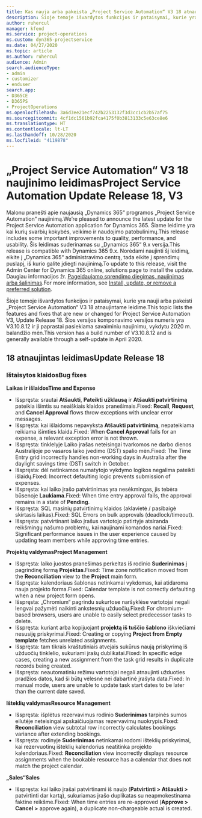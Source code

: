 ```yaml
---
title: Kas nauja arba pakeista „Project Service Automation“ V3 18 atnaujintame leidime
description: Šioje temoje išvardytos funkcijos ir pataisymai, kurie yra pasiekiami „Project Service Automation“ V3 18 atnaujintame leidime.
author: ruhercul
manager: kfend
ms.service: project-operations
ms.custom: dyn365-projectservice
ms.date: 04/27/2020
ms.topic: article
ms.author: ruhercul
audience: Admin
search.audienceType:
- admin
- customizer
- enduser
search.app:
- D365CE
- D365PS
- ProjectOperations
ms.openlocfilehash: 3a6d3ee21ecf742b2253132f3d3cc1cb2b57af75
ms.sourcegitcommit: 4cf1dc1561b92fca4175f0b3813133c5e63ce8e6
ms.translationtype: HT
ms.contentlocale: lt-LT
ms.lasthandoff: 10/28/2020
ms.locfileid: "4119878"
---
```

# <a name="project-service-automation-update-release-18-v3"></a><span data-ttu-id="30cd8-103">„Project Service Automation“ V3 18 naujinimo leidimas</span><span class="sxs-lookup"><span data-stu-id="30cd8-103">Project Service Automation Update Release 18, V3</span></span>

<span data-ttu-id="30cd8-104">Malonu pranešti apie naujausią „Dynamics 365“ programos „Project Service Automation“ naujinimą.</span><span class="sxs-lookup"><span data-stu-id="30cd8-104">We’re pleased to announce the latest update for the Project Service Automation application for Dynamics 365.</span></span> <span data-ttu-id="30cd8-105">Šiame leidime yra kai kurių svarbių kokybės, veikimo ir naudojimo patobulinimų.</span><span class="sxs-lookup"><span data-stu-id="30cd8-105">This release includes some important improvements to quality, performance, and usability.</span></span> <span data-ttu-id="30cd8-106">Šis leidimas suderinamas su „Dynamics 365“ 9.x versija.</span><span class="sxs-lookup"><span data-stu-id="30cd8-106">This release is compatible with Dynamics 365 9.x.</span></span> <span data-ttu-id="30cd8-107">Norėdami naujinti šį leidimą, eikite į „Dynamics 365“ administravimo centrą, tada eikite į sprendimų puslapį, iš kurio galite įdiegti naujinimą.</span><span class="sxs-lookup"><span data-stu-id="30cd8-107">To update to this release, visit the Admin Center for Dynamics 365 online, solutions page to install the update.</span></span> <span data-ttu-id="30cd8-108">Daugiau informacijos žr. [Pageidaujamo sprendimo diegimas, naujinimas arba šalinimas](https://docs.microsoft.com/power-platform/admin/install-remove-preferred-solution).</span><span class="sxs-lookup"><span data-stu-id="30cd8-108">For more information, see [Install, update, or remove a preferred solution](https://docs.microsoft.com/power-platform/admin/install-remove-preferred-solution).</span></span>

<span data-ttu-id="30cd8-109">Šioje temoje išvardytos funkcijos ir pataisymai, kurie yra nauji arba pakeisti „Project Service Automation“ V3 18 atnaujintame leidime.</span><span class="sxs-lookup"><span data-stu-id="30cd8-109">This topic lists the features and fixes that are new or changed for Project Service Automation V3, Update Release 18.</span></span> <span data-ttu-id="30cd8-110">Šios versijos komponavimo versijos numeris yra V3.10.8.12 ir ji paprastai pasiekiama savaiminiu naujinimu, vykdytu 2020 m. balandžio mėn.</span><span class="sxs-lookup"><span data-stu-id="30cd8-110">This version has a build number of V3.10.8.12 and is generally available through a self-update in April 2020.</span></span>

## <a name="update-release-18"></a><span data-ttu-id="30cd8-111">18 atnaujintas leidimas</span><span class="sxs-lookup"><span data-stu-id="30cd8-111">Update Release 18</span></span>

### <a name="bug-fixes"></a><span data-ttu-id="30cd8-112">Ištaisytos klaidos</span><span class="sxs-lookup"><span data-stu-id="30cd8-112">Bug fixes</span></span>

<span data-ttu-id="30cd8-113">**Laikas ir išlaidos**</span><span class="sxs-lookup"><span data-stu-id="30cd8-113">**Time and Expense**</span></span>

- <span data-ttu-id="30cd8-114">Išspręsta: srautai **Atšaukti**, **Pateikti užklausą** ir **Atšaukti patvirtinimą** pateikia išimtis su neaiškiais klaidos pranešimais.</span><span class="sxs-lookup"><span data-stu-id="30cd8-114">Fixed: **Recall**, **Request**, and **Cancel Approval** flows throw exceptions with unclear error messages.</span></span>
- <span data-ttu-id="30cd8-115">Išspręsta: kai išlaidoms nepavyksta **Atšaukti patvirtinimą**, nepateikiama reikiama išimties klaida.</span><span class="sxs-lookup"><span data-stu-id="30cd8-115">Fixed: When **Cancel Approval** fails for an expense, a relevant exception error is not thrown.</span></span>
- <span data-ttu-id="30cd8-116">Išspręsta: tinklelyje Laiko įrašas neteisingai tvarkomos ne darbo dienos Australijoje po vasaros laiko įvedimo (DST) spalio mėn.</span><span class="sxs-lookup"><span data-stu-id="30cd8-116">Fixed: The Time Entry grid incorrectly handles non-working days in Australia after the daylight savings time (DST) switch in October.</span></span>
- <span data-ttu-id="30cd8-117">Išspręsta: dėl netinkamos numatytojo vykdymo logikos negalima pateikti išlaidų.</span><span class="sxs-lookup"><span data-stu-id="30cd8-117">Fixed: Incorrect defaulting logic prevents submission of expenses.</span></span>
- <span data-ttu-id="30cd8-118">Išspręsta: kai laiko įrašo patvirtinimas yra nesėkmingas, jis tebėra būsenoje **Laukiama**.</span><span class="sxs-lookup"><span data-stu-id="30cd8-118">Fixed: When time entry approval fails, the approval remains in a state of **Pending**.</span></span>
- <span data-ttu-id="30cd8-119">Išspręsta: SQL masinių patvirtinimų klaidos (aklavietė / pasibaigė skirtasis laikas).</span><span class="sxs-lookup"><span data-stu-id="30cd8-119">Fixed: SQL Errors on bulk approvals (deadlock/timeout).</span></span>
- <span data-ttu-id="30cd8-120">Išspręsta: patvirtinant laiko įrašus vartotojo patirtyje atsiranda reikšmingų našumo problemų, kai naujinami komandos nariai.</span><span class="sxs-lookup"><span data-stu-id="30cd8-120">Fixed: Significant performance issues in the user experience caused by updating team members while approving time entries.</span></span>

<span data-ttu-id="30cd8-121">**Projektų valdymas**</span><span class="sxs-lookup"><span data-stu-id="30cd8-121">**Project Management**</span></span>

- <span data-ttu-id="30cd8-122">Išspręsta: laiko juostos pranešimas perkeltas iš rodinio **Suderinimas** į pagrindinę formą **Projektas**.</span><span class="sxs-lookup"><span data-stu-id="30cd8-122">Fixed: Time zone notification moved from the **Reconciliation** view to the **Project** main form.</span></span>
- <span data-ttu-id="30cd8-123">Išspręsta: kalendoriaus šablonas netinkamai vykdomas, kai atidaroma nauja projekto forma.</span><span class="sxs-lookup"><span data-stu-id="30cd8-123">Fixed: Calendar template is not correctly defaulting when a new project form opens.</span></span>
- <span data-ttu-id="30cd8-124">Išspręsta: „Chromium“ pagrindu sukurtose naršyklėse vartotojai negali lengvai pažymėti naikinti ankstesnių užduočių.</span><span class="sxs-lookup"><span data-stu-id="30cd8-124">Fixed: For chromium-based browsers, users are unable to easily select predecessor tasks to delete.</span></span>
- <span data-ttu-id="30cd8-125">Išspręsta: kuriant arba kopijuojant **projektą iš tuščio šablono** iškviečiami nesusiję priskyrimai.</span><span class="sxs-lookup"><span data-stu-id="30cd8-125">Fixed: Creating or copying **Project from Empty template** fetches unrelated assignments.</span></span>
- <span data-ttu-id="30cd8-126">Išspręsta: tam tikrais kraštutiniais atvejais sukūrus naują priskyrimą iš užduočių tinklelio, sukuriami įrašų dublikatai.</span><span class="sxs-lookup"><span data-stu-id="30cd8-126">Fixed: In specific edge cases, creating a new assignment from the task grid results in duplicate records being created.</span></span>
- <span data-ttu-id="30cd8-127">Išspręsta: neautomatiniu režimu vartotojai negali atnaujinti užduoties pradžios datos, kad ši būtų vėlesnė nei dabartinė įrašyta data.</span><span class="sxs-lookup"><span data-stu-id="30cd8-127">Fixed: In manual mode, users are unable to update task start dates to be later than the current date saved.</span></span>

<span data-ttu-id="30cd8-128">**Išteklių valdymas**</span><span class="sxs-lookup"><span data-stu-id="30cd8-128">**Resource Management**</span></span>

- <span data-ttu-id="30cd8-129">Išspręsta: išplėtus rezervavimus rodinio **Suderinimas** tarpinės sumos eilutėje neteisingai apskaičiuojamas rezervavimų nuokrypis.</span><span class="sxs-lookup"><span data-stu-id="30cd8-129">Fixed: **Reconciliation** view subtotal row incorrectly calculates bookings variance after extending bookings.</span></span>
- <span data-ttu-id="30cd8-130">Išspręsta: rodinyje **Suderinimas** netinkamai rodomi išteklių priskyrimai, kai rezervuotinų išteklių kalendorius neatitinka projekto kalendoriaus.</span><span class="sxs-lookup"><span data-stu-id="30cd8-130">Fixed: **Reconciliation** view incorrectly displays resource assignments when the bookable resource has a calendar that does not match the project calendar.</span></span>

<span data-ttu-id="30cd8-131">**„Sales“**</span><span class="sxs-lookup"><span data-stu-id="30cd8-131">**Sales**</span></span>

- <span data-ttu-id="30cd8-132">Išspręsta: kai laiko įrašai patvirtinami iš naujo (**Patvirtinti > Atšaukti >** patvirtinti dar kartą), sukuriamas įrašo duplikatas su neapmokestinama faktine reikšme.</span><span class="sxs-lookup"><span data-stu-id="30cd8-132">Fixed: When time entries are re-approved (**Approve > Cancel >** approve again), a duplicate non-chargeable actual is created.</span></span>
